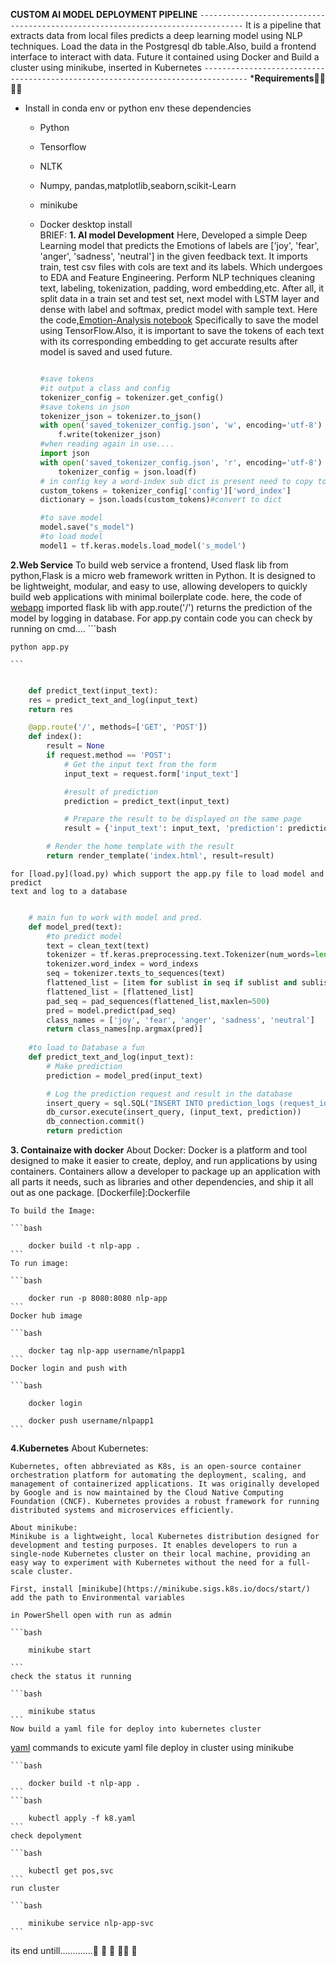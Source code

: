 **CUSTOM AI MODEL DEPLOYMENT PIPELINE**
`--------------------------------------------------------------------------------`
It is a pipeline that extracts data from local files predicts a deep learning model using NLP techniques. Load the data in the Postgresql db table.Also, build a frontend interface to interact with data. Future it contained using Docker and Build a cluster using minikube, inserted in Kubernetes
`--------------------------------------------------------------------------------`
***Requirements**🚀🚀🚀🚀
- Install in conda env or python env these dependencies
  - Python
  - Tensorflow
  - NLTK
  - Numpy, pandas,matplotlib,seaborn,scikit-Learn
  - minikube
  - Docker desktop install  
BRIEF:
**1. AI model Development**
Here, Developed a simple Deep Learning model that predicts the Emotions of labels are ['joy', 'fear', 'anger', 'sadness', 'neutral'] in the given feedback text. It imports train, test csv files with cols are text and its labels. Which undergoes to EDA and Feature Engineering. Perform NLP techniques cleaning text, labeling, tokenization, padding, word embedding,etc. After all, it split data in a train set and test set, next model with  LSTM layer and dense with label and softmax, predict model with sample text.
Here the code,[Emotion-Analysis notebook](nlp.ipynb)
Specifically to save the model using TensorFlow.Also, it is important to save the tokens of each text with its corresponding embedding to get accurate results after model is saved and used future.

    ```python
    
    #save tokens
    #it output a class and config 
    tokenizer_config = tokenizer.get_config()
    #save tokens in json
    tokenizer_json = tokenizer.to_json()
    with open('saved_tokenizer_config.json', 'w', encoding='utf-8') as f:
        f.write(tokenizer_json)
    #when reading again in use....
    import json
    with open('saved_tokenizer_config.json', 'r', encoding='utf-8') as f:
        tokenizer_config = json.load(f)
    # in config key a word-index sub dict is present need to copy to
    custom_tokens = tokenizer_config['config']['word_index']
    dictionary = json.loads(custom_tokens)#convert to dict

    #to save model
    model.save("s_model")
    #to load model
    model1 = tf.keras.models.load_model('s_model')
    
    ```
**2.Web Service**
To build web service a frontend, Used flask lib from python,Flask is a micro web framework written in Python. It is designed to be lightweight, modular, and easy to use, allowing developers to quickly build web applications with minimal boilerplate code.
here, the code of [webapp](app.py)
imported flask lib with app.route('/') returns the prediction of the model by logging in database.
For app.py contain code you can check by running on cmd....
    ```bash
    
    python app.py 
    
    ```

```py

    def predict_text(input_text):
    res = predict_text_and_log(input_text)
    return res

    @app.route('/', methods=['GET', 'POST'])
    def index():
        result = None
        if request.method == 'POST':
            # Get the input text from the form
            input_text = request.form['input_text']

            #result of prediction
            prediction = predict_text(input_text)

            # Prepare the result to be displayed on the same page
            result = {'input_text': input_text, 'prediction': prediction}

        # Render the home template with the result
        return render_template('index.html', result=result)
```


    for [load.py](load.py) which support the app.py file to load model and predict
    text and log to a database

    
```py

    # main fun to work with model and pred.
    def model_pred(text):
        #to predict model
        text = clean_text(text)
        tokenizer = tf.keras.preprocessing.text.Tokenizer(num_words=len(word_indexs) + 1, oov_token='<OOV>')
        tokenizer.word_index = word_indexs
        seq = tokenizer.texts_to_sequences(text)
        flattened_list = [item for sublist in seq if sublist and sublist[0] is not None for item in sublist]
        flattened_list = [flattened_list]
        pad_seq = pad_sequences(flattened_list,maxlen=500)
        pred = model.predict(pad_seq)
        class_names = ['joy', 'fear', 'anger', 'sadness', 'neutral']
        return class_names[np.argmax(pred)]
    
    #to load to Database a fun
    def predict_text_and_log(input_text):
        # Make prediction
        prediction = model_pred(input_text)

        # Log the prediction request and result in the database
        insert_query = sql.SQL("INSERT INTO prediction_logs (request_id, input_data, prediction_result) VALUES (uuid_generate_v4(), %s, %s);")
        db_cursor.execute(insert_query, (input_text, prediction))
        db_connection.commit()
        return prediction

```

**3. Containaize with docker**
    About Docker:
    Docker is a platform and tool designed to make it easier to create, deploy, and run applications by using containers. Containers allow a developer to package up an application with all parts it needs, such as libraries and other dependencies, and ship it all out as one package.
    [Dockerfile]:Dockerfile

    To build the Image:

    ```bash
    
        docker build -t nlp-app .
    ```
    To run image:

    ```bash
    
        docker run -p 8080:8080 nlp-app
    ```
    Docker hub image

    ```bash
    
        docker tag nlp-app username/nlpapp1
    ```
    Docker login and push with

    ```bash
    
        docker login

        docker push username/nlpapp1
    ```
**4.Kubernetes**
    About Kubernetes:

    Kubernetes, often abbreviated as K8s, is an open-source container orchestration platform for automating the deployment, scaling, and management of containerized applications. It was originally developed by Google and is now maintained by the Cloud Native Computing Foundation (CNCF). Kubernetes provides a robust framework for running distributed systems and microservices efficiently.

    About minikube:
    Minikube is a lightweight, local Kubernetes distribution designed for development and testing purposes. It enables developers to run a single-node Kubernetes cluster on their local machine, providing an easy way to experiment with Kubernetes without the need for a full-scale cluster. 

    First, install [minikube](https://minikube.sigs.k8s.io/docs/start/)
    add the path to Environmental variables

    in PowerShell open with run as admin

    ```bash
    
        minikube start

    ```
    check the status it running

    ```bash
    
        minikube status
    ```
    Now build a yaml file for deploy into kubernetes cluster
[yaml][yaml]
    commands to exicute yaml file deploy in cluster using minikube

    ```bash

        docker build -t nlp-app .
    ```
    ```bash
    
        kubectl apply -f k8.yaml
    ```
    check depolyment

    ```bash

        kubectl get pos,svc
    ```
    run cluster

    ```bash
    
        minikube service nlp-app-svc
    ```

its end untill.............👋 🎉 🌟 🚀🙌 🤗
    




[yaml]: k8.yaml
